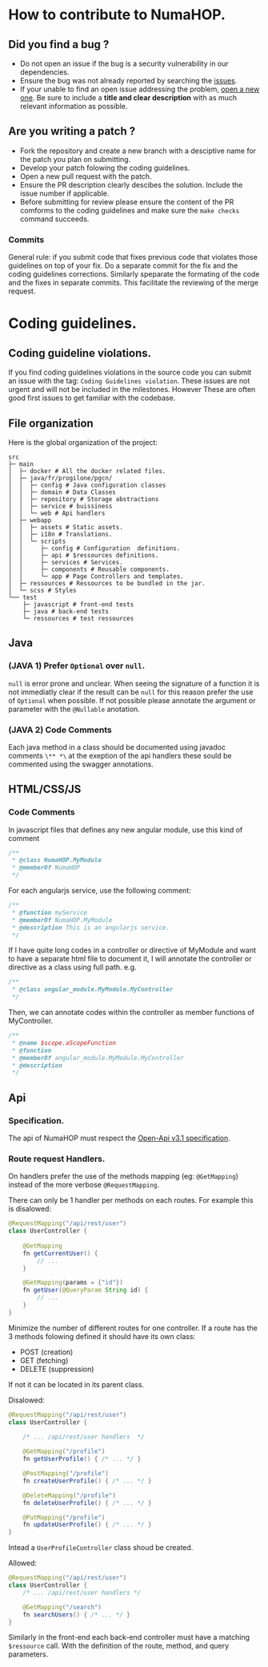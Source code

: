# How to contribute to NumaHOP.

## Did you find a bug ?

- Do not open an issue if the bug is a security vulnerability in our dependencies.
- Ensure the bug was not already reported by searching the [issues](https://github.com/biblibre/NumaHOP-code/issues).
- If your unable to find an open issue addressing the problem, [open a new one](https://github.com/biblibre/NumaHOP-code/issues/new).
Be sure to include a **title and clear description** with as much relevant information as possible.

## Are you writing a patch ?

- Fork the repository and create a new branch with a desciptive name for the patch you plan on submitting.
- Develop your patch folowing the coding guidelines.
- Open a new pull request with the patch.
- Ensure the PR description clearly descibes the solution. Include the issue number if applicable.
- Before submitting for review please ensure the content of the PR comforms to the coding guidelines and make sure the `make checks` command succeeds.

### Commits 

General rule: if you submit code that fixes previous code that violates those
guidelines on top of your fix. Do a separate commit for the fix and the coding guidelines corrections.
Similarly speparate the formating of the code and the fixes in separate
commits. This facilitate the reviewing of the merge request.

# Coding guidelines.

## Coding guideline violations.

If you find coding guidelines violations in the source code you can submit an issue with the tag:
`Coding Guidelines violation`. These issues are not urgent and will not be
included in the milestones. However These are often good first issues to get
familiar with the codebase.

## File organization

Here is the global organization of the project:

``` 
src
├─ main
│  ├─ docker # All the docker related files.
│  ├─ java/fr/progilone/pgcn/
│  │  ├─ config # Java configuration classes
│  │  ├─ domain # Data Classes
│  │  ├─ repository # Storage abstractions 
│  │  ├─ service # buissiness
│  │  └─ web # Api handlers
│  ├─ webapp
│  │  ├─ assets # Static assets.
│  │  ├─ i18n # Translations.
│  │  └─ scripts
│  │     ├─ config # Configuration  definitions.
│  │     ├─ api # $ressources definitions.
│  │     ├─ services # Services.
│  │     ├─ components # Reusable components.
│  │     └─ app # Page Controllers and templates.
│  ├─ ressources # Ressources to be bundled in the jar. 
│  └─ scss # Styles
└── test
    ├─ javascript # front-end tests
    ├─ java # back-end tests
    └─ ressources # test ressources
```

## Java

### (JAVA 1) Prefer `Optional` over  `null`.

`null` is error prone and unclear. When seeing the signature of a function it is not immediatly clear if the result can be `null` 
for this reason prefer the use of `Optional` when possible. 
If not possible please annotate the argument or parameter with the `@Nullable` anotation.

### (JAVA 2) Code Comments

Each java method in a class should be documented using javadoc comments `\** *\` at the exeption of the api handlers these sould be commented using the swagger annotations.

## HTML/CSS/JS
### Code Comments

In javascript files that defines any new angular module, use this kind of comment
```js
/**
 * @class NumaHOP.MyModule
 * @memberOf NumaHOP
 */
```

For each angularjs service, use the following comment:
```js
/**
 * @function myService
 * @memberOf NumaHOP.MyModule
 * @description This is an angularjs service.
 */
```
If I have quite long codes in a controller or directive of MyModule and want to have a separate html file to document it, I will annotate the controller or directive as a class using full path. e.g.
```js
/**
 * @class angular_module.MyModule.MyController
 */
```

Then, we can annotate codes within the controller as member functions of MyController.
```js
/**
 * @name $scope.aScopeFunction
 * @function
 * @memberOf angular_module.MyModule.MyController
 * @description
 */
```

## Api

### Specification.

The api of NumaHOP must respect the [Open-Api v3.1 specification](https://spec.openapis.org/oas/v3.1.1.html).

### Route request Handlers.

On handlers prefer the use of the methods mapping (eg: `@GetMapping`) instead of the more verbose `@RequestMapping`.

There can only be 1 handler per methods on each routes.
For example this is disalowed:
```java
@RequestMapping("/api/rest/user")
class UserController {
    
    @GetMapping
    fn getCurrentUser() {
        // ...
    }

    @GetMapping(params = {"id"})
    fn getUser(@QueryParam String id) {
        // ...
    }
}
```

Minimize the number of different routes for one controller.
If a route has the 3 methods folowing defined it should have its own class:
- POST (creation)
- GET (fetching)
- DELETE (suppression)

If not it can be located in its parent class.

Disalowed:
```java
@RequestMapping("/api/rest/user")
class UserController {
    
    /* ... /api/rest/user handlers  */

    @GetMapping("/profile")
    fn getUserProfile() { /* ... */ }

    @PostMapping("/profile")
    fn createUserProfile() { /* ... */ }

    @DeleteMapping("/profile")
    fn deleteUserProfile() { /* ... */ }

    @PutMapping("/profile")
    fn updateUserProfile() { /* ... */ }
}
```
Intead a `UserProfileController` class shoud be created.

Allowed:
```java
@RequestMapping("/api/rest/user")
class UserController {
    /* ... /api/rest/user handlers */

    @GetMapping("/search")
    fn searchUsers() { /* ... */ }
}
```

Similarly in the front-end each back-end controller must have a matching `$ressource` call. 
With the definition of the route, method, and query parameters.

